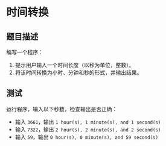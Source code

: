 # 时间转换

## 题目描述

编写一个程序：

1. 提示用户输入一个时间长度（以秒为单位，整数）。
2. 将该时间转换为小时、分钟和秒的形式，并输出结果。

## 测试

运行程序，输入以下秒数，检查输出是否正确：

* 输入 `3661`，输出 `1 hour(s), 1 minute(s), and 1 second(s)`
* 输入 `7322`，输出 `2 hour(s), 2 minute(s), and 2 second(s)`
* 输入 `59`，输出 `0 hour(s), 0 minute(s), and 59 second(s)`
